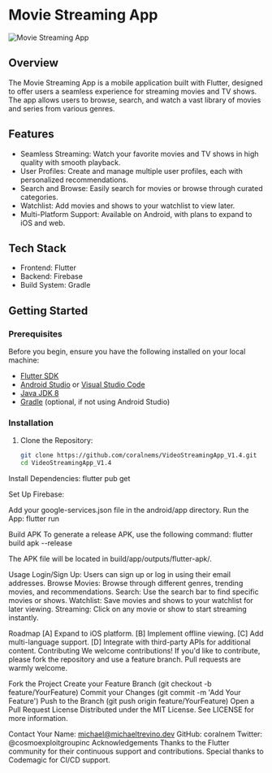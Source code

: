 # Movie Streaming App

![Movie Streaming App](https://yourimageurl.com/banner.png)

## Overview

The Movie Streaming App is a mobile application built with Flutter, designed to offer users a seamless experience for streaming movies and TV shows. The app allows users to browse, search, and watch a vast library of movies and series from various genres.

## Features

- Seamless Streaming: Watch your favorite movies and TV shows in high quality with smooth playback.
- User Profiles: Create and manage multiple user profiles, each with personalized recommendations.
- Search and Browse: Easily search for movies or browse through curated categories.
- Watchlist: Add movies and shows to your watchlist to view later.
- Multi-Platform Support: Available on Android, with plans to expand to iOS and web.

## Tech Stack

- Frontend: Flutter
- Backend: Firebase
- Build System: Gradle

## Getting Started

### Prerequisites

Before you begin, ensure you have the following installed on your local machine:

- [Flutter SDK](https://flutter.dev/docs/get-started/install)
- [Android Studio](https://developer.android.com/studio) or [Visual Studio Code](https://code.visualstudio.com/)
- [Java JDK 8](https://www.oracle.com/java/technologies/javase-jdk8-downloads.html)
- [Gradle](https://gradle.org/install/) (optional, if not using Android Studio)

### Installation

1. Clone the Repository:
   ```bash
   git clone https://github.com/coralnems/VideoStreamingApp_V1.4.git
   cd VideoStreamingApp_V1.4

Install Dependencies: flutter pub get

Set Up Firebase:

Add your google-services.json file in the android/app directory.
Run the App: flutter run

Build APK
To generate a release APK, use the following command: flutter build apk --release

The APK file will be located in build/app/outputs/flutter-apk/.

Usage
Login/Sign Up: Users can sign up or log in using their email addresses.
Browse Movies: Browse through different genres, trending movies, and recommendations.
Search: Use the search bar to find specific movies or shows.
Watchlist: Save movies and shows to your watchlist for later viewing.
Streaming: Click on any movie or show to start streaming instantly.

Roadmap
[A] Expand to iOS platform.
[B] Implement offline viewing.
[C] Add multi-language support.
[D] Integrate with third-party APIs for additional content.
Contributing
We welcome contributions! If you'd like to contribute, please fork the repository and use a feature branch. Pull requests are warmly welcome.

Fork the Project
Create your Feature Branch (git checkout -b feature/YourFeature)
Commit your Changes (git commit -m 'Add Your Feature')
Push to the Branch (git push origin feature/YourFeature)
Open a Pull Request
License
Distributed under the MIT License. See LICENSE for more information.

Contact
Your Name: michael@michaeltrevino.dev
GitHub: coralnem
Twitter: @cosmoexploitgroupinc
Acknowledgements
Thanks to the Flutter community for their continuous support and contributions.
Special thanks to Codemagic for CI/CD support.
